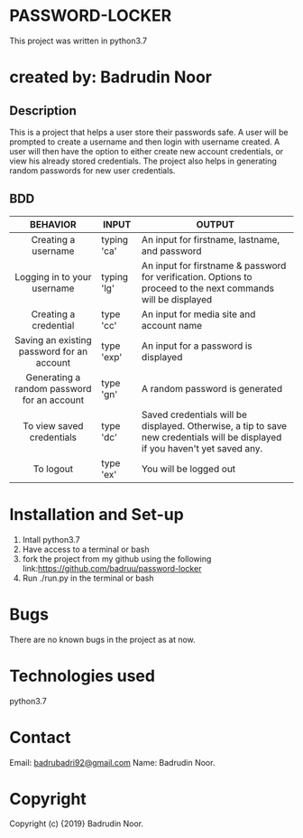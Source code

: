 # PASSWORD-LOCKER

This project was written in python3.7

# created by: Badrudin Noor

## Description
This is a project that helps a user store their passwords safe.
A user will be prompted to create a username and then login with username created.
A user will then have the option to either create new account credentials, or view his already stored credentials.
The project also helps in generating random passwords for new user credentials.

## BDD
|  BEHAVIOR |  INPUT |  OUTPUT |
|:-:|---|---|
|  Creating a username |  typing 'ca' |  An input for firstname, lastname, and password |
|  Logging in to your username |  typing 'lg' | An input for firstname & password for verification. Options to proceed to the next commands will be displayed  |
|  Creating a credential |  type 'cc' |  An input for media site and account name |
| Saving an existing password for an account  | type 'exp'  | An input for a password is displayed   |
| Generating a random password for an account  | type 'gn'  | A random password is generated  |
| To view saved credentials  |  type 'dc' | Saved credentials will be displayed. Otherwise, a tip to save new credentials will be displayed if you haven't yet saved any.  |
|  To logout |  type 'ex' |  You will be logged out |

# Installation and Set-up
1. Intall python3.7
2. Have access to a terminal or bash
3. fork the project from my github using the following link:https://github.com/badruu/password-locker
5. Run ./run.py in the terminal or bash

# Bugs
There are no known bugs in the project as at now.

# Technologies used
python3.7

# Contact

Email: badrubadri92@gmail.com
Name: Badrudin Noor.

# Copyright
Copyright (c) {2019} Badrudin Noor.